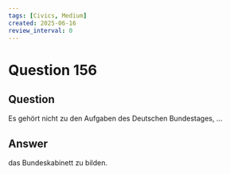 ```yaml
---
tags: [Civics, Medium]
created: 2025-06-16
review_interval: 0
---
```


# Question 156

## Question

Es gehört nicht zu den Aufgaben des Deutschen Bundestages, …

## Answer

das Bundeskabinett zu bilden.
